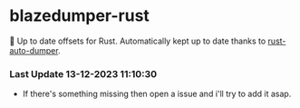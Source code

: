 # blazedumper-rust

🚀 Up to date offsets for Rust. Automatically kept up to date thanks to [rust-auto-dumper](https://github.com/Akandesh/rust-auto-dumper).


### Last Update 13-12-2023 11:10:30
- If there's something missing then open a issue and i'll try to add it asap.